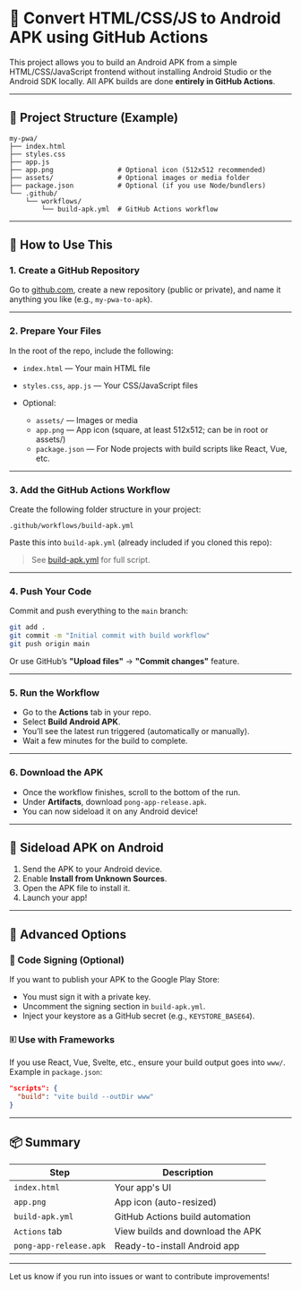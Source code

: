 # 📱 Convert HTML/CSS/JS to Android APK using GitHub Actions

This project allows you to build an Android APK from a simple HTML/CSS/JavaScript frontend without installing Android Studio or the Android SDK locally. All APK builds are done **entirely in GitHub Actions**.

---

## 📁 Project Structure (Example)

```
my-pwa/
├── index.html
├── styles.css
├── app.js
├── app.png                # Optional icon (512x512 recommended)
├── assets/                # Optional images or media folder
├── package.json           # Optional (if you use Node/bundlers)
└── .github/
    └── workflows/
        └── build-apk.yml  # GitHub Actions workflow
```

---

## 🚀 How to Use This

### 1. **Create a GitHub Repository**

Go to [github.com](https://github.com), create a new repository (public or private), and name it anything you like (e.g., `my-pwa-to-apk`).

---

### 2. **Prepare Your Files**

In the root of the repo, include the following:

* `index.html` — Your main HTML file
* `styles.css`, `app.js` — Your CSS/JavaScript files
* Optional:

  * `assets/` — Images or media
  * `app.png` — App icon (square, at least 512x512; can be in root or assets/)
  * `package.json` — For Node projects with build scripts like React, Vue, etc.

---

### 3. **Add the GitHub Actions Workflow**

Create the following folder structure in your project:

```
.github/workflows/build-apk.yml
```

Paste this into `build-apk.yml` (already included if you cloned this repo):

> See [build-apk.yml](.github/workflows/build-apk.yml) for full script.

---

### 4. **Push Your Code**

Commit and push everything to the `main` branch:

```bash
git add .
git commit -m "Initial commit with build workflow"
git push origin main
```

Or use GitHub’s **"Upload files"** → **"Commit changes"** feature.

---

### 5. **Run the Workflow**

* Go to the **Actions** tab in your repo.
* Select **Build Android APK**.
* You’ll see the latest run triggered (automatically or manually).
* Wait a few minutes for the build to complete.

---

### 6. **Download the APK**

* Once the workflow finishes, scroll to the bottom of the run.
* Under **Artifacts**, download `pong-app-release.apk`.
* You can now sideload it on any Android device!

---

## 📲 Sideload APK on Android

1. Send the APK to your Android device.
2. Enable **Install from Unknown Sources**.
3. Open the APK file to install it.
4. Launch your app!

---

## 🧰 Advanced Options

### 🔐 Code Signing (Optional)

If you want to publish your APK to the Google Play Store:

* You must sign it with a private key.
* Uncomment the signing section in `build-apk.yml`.
* Inject your keystore as a GitHub secret (e.g., `KEYSTORE_BASE64`).

### 🗉️ Use with Frameworks

If you use React, Vue, Svelte, etc., ensure your build output goes into `www/`. Example in `package.json`:

```json
"scripts": {
  "build": "vite build --outDir www"
}
```

---

## 📦 Summary

| Step                   | Description                      |
| ---------------------- | -------------------------------- |
| `index.html`           | Your app's UI                    |
| `app.png`              | App icon (auto-resized)          |
| `build-apk.yml`        | GitHub Actions build automation  |
| `Actions` tab          | View builds and download the APK |
| `pong-app-release.apk` | Ready-to-install Android app     |

---

Let us know if you run into issues or want to contribute improvements!
